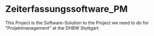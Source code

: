 # Zeiterfassungssoftware_PM
This Project is the Software-Solution to the Project we need to do for "Projektmanagement" at the DHBW Stuttgart.
